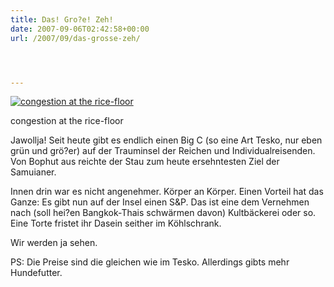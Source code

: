 ```yaml
---
title: Das! Gro?e! Zeh!
date: 2007-09-06T02:42:58+00:00
url: /2007/09/das-grosse-zeh/




---
```

<div class="flickr">
  <a href="http://www.flickr.com/photos/schreibblogade/1336245839/" title="congestion at the rice-floor"><img src="//farm2.static.flickr.com/1182/1336245839_92390f3f48.jpg" alt="congestion at the rice-floor" /></a></p>

  <p>
    congestion at the rice-floor
  </p>
</div>

Jawollja! Seit heute gibt es endlich einen Big C (so eine Art Tesko, nur eben grün und grö?er) auf der Trauminsel der Reichen und Individualreisenden. Von Bophut aus reichte der Stau zum heute ersehntesten Ziel der Samuianer.

Innen drin war es nicht angenehmer. Körper an Körper. Einen Vorteil hat das Ganze: Es gibt nun auf der Insel einen S&P. Das ist eine dem Vernehmen nach (soll hei?en Bangkok-Thais schwärmen davon) Kultbäckerei oder so. Eine Torte fristet ihr Dasein seither im Köhlschrank.

Wir werden ja sehen.

PS: Die Preise sind die gleichen wie im Tesko. Allerdings gibts mehr Hundefutter.
